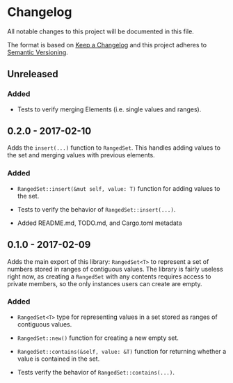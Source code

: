 Changelog
=========

All notable changes to this project will be documented in this file.

The format is based on [Keep a Changelog] and this project adheres to
[Semantic Versioning].

Unreleased
----------

### Added

- Tests to verify merging Elements (i.e. single values and ranges).

0.2.0 - 2017-02-10
------------------

Adds the `insert(...)` function to `RangedSet`. This handles adding
values to the set and merging values with previous elements.

### Added

- `RangedSet::insert(&mut self, value: T)` function for adding values to
  the set.

- Tests to verify the behavior of `RangedSet::insert(...)`.

- Added README.md, TODO.md, and Cargo.toml metadata

0.1.0 - 2017-02-09
------------------

Adds the main export of this library: `RangedSet<T>` to represent a set
of numbers stored in ranges of contiguous values. The library is fairly
useless right now, as creating a `RangedSet` with any contents requires
access to private members, so the only instances users can create are
empty.

### Added

- `RangedSet<T>` type for representing values in a set stored as ranges
  of contiguous values.

- `RangedSet::new()` function for creating a new empty set.

- `RangedSet::contains(&self, value: &T)` function for returning whether
  a value is contained in the set.

- Tests verify the behavior of `RangedSet::contains(...)`.

[Keep a Changelog]: http://keepachangelog.com/
[Semantic Versioning]: http://semver.org/